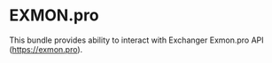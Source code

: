 # EXMON.pro
This bundle provides ability to interact with Exchanger Exmon.pro API (https://exmon.pro).
